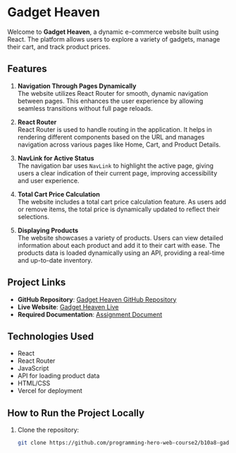# Gadget Heaven

Welcome to **Gadget Heaven**, a dynamic e-commerce website built using React. The platform allows users to explore a variety of gadgets, manage their cart, and track product prices. 

## Features

1. **Navigation Through Pages Dynamically**  
   The website utilizes React Router for smooth, dynamic navigation between pages. This enhances the user experience by allowing seamless transitions without full page reloads.

2. **React Router**  
   React Router is used to handle routing in the application. It helps in rendering different components based on the URL and manages navigation across various pages like Home, Cart, and Product Details.

3. **NavLink for Active Status**  
   The navigation bar uses `NavLink` to highlight the active page, giving users a clear indication of their current page, improving accessibility and user experience.

4. **Total Cart Price Calculation**  
   The website includes a total cart price calculation feature. As users add or remove items, the total price is dynamically updated to reflect their selections.

5. **Displaying Products**  
   The website showcases a variety of products. Users can view detailed information about each product and add it to their cart with ease. The products data is loaded dynamically using an API, providing a real-time and up-to-date inventory.

## Project Links

- **GitHub Repository**: [Gadget Heaven GitHub Repository](https://github.com/programming-hero-web-course2/b10a8-gadget-heaven-sajidhossain8272)
- **Live Website**: [Gadget Heaven Live](https://b10-a8-gadget.vercel.app/)
- **Required Documentation**: [Assignment Document](https://github.com/ProgrammingHero1/B10-A8-gadget-heaven/blob/main/Batch-10_Assignment-08.pdf)

## Technologies Used

- React
- React Router
- JavaScript
- API for loading product data
- HTML/CSS
- Vercel for deployment

## How to Run the Project Locally

1. Clone the repository:  
   ```bash
   git clone https://github.com/programming-hero-web-course2/b10a8-gadget-heaven-sajidhossain8272.git
